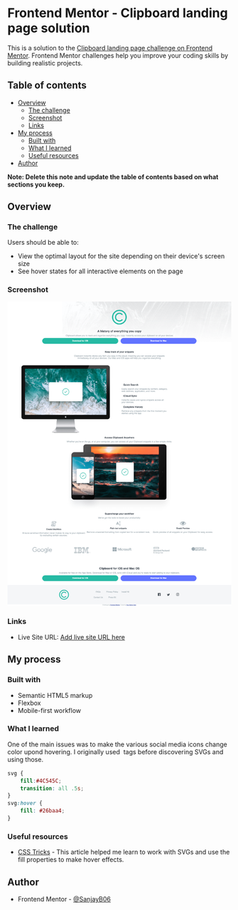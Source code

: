 # Frontend Mentor - Clipboard landing page solution

This is a solution to the [Clipboard landing page challenge on Frontend Mentor](https://www.frontendmentor.io/challenges/clipboard-landing-page-5cc9bccd6c4c91111378ecb9). Frontend Mentor challenges help you improve your coding skills by building realistic projects. 

## Table of contents

- [Overview](#overview)
  - [The challenge](#the-challenge)
  - [Screenshot](#screenshot)
  - [Links](#links)
- [My process](#my-process)
  - [Built with](#built-with)
  - [What I learned](#what-i-learned)
  - [Useful resources](#useful-resources)
- [Author](#author)

**Note: Delete this note and update the table of contents based on what sections you keep.**

## Overview

### The challenge

Users should be able to:

- View the optimal layout for the site depending on their device's screen size
- See hover states for all interactive elements on the page

### Screenshot

![](images/screenshot.png)

### Links

- Live Site URL: [Add live site URL here](https://your-live-site-url.com)

## My process

### Built with

- Semantic HTML5 markup
- Flexbox
- Mobile-first workflow
### What I learned

One of the main issues was to make the various social media icons change color upond hovering. I originally used <img> tags before discovering SVGs and using those. 

```css
svg {
    fill:#4C545C;
    transition: all .5s;
}
svg:hover {
    fill: #26baa4;
}
```
### Useful resources

- [CSS Tricks](https://css-tricks.com/using-svg/) - This article helped me learn to work with SVGs and use the fill properties to make hover effects.


## Author

- Frontend Mentor - [@SanjayB06](https://www.frontendmentor.io/profile/SanjayB06)

